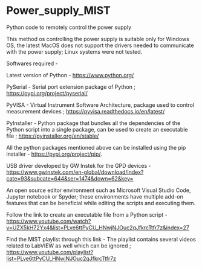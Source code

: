 # Power_supply_MIST
Python code to remotely control the power supply

This method os controlling the power supply is suitable only for Windows OS, the latest MacOS does not support the drivers needed to communicate with the power supply; Linux systems were not tested. 

Softwares required - 

Latest version of Python - https://www.python.org/

PySerial - Serial port extension package of Python ; https://pypi.org/project/pyserial/

PyVISA - Virtual Instrument Software Architecture, package used to control measurement devices ; https://pyvisa.readthedocs.io/en/latest/

PyInstaller - Python package that bundles all the dependencies of the Python script into a single package, can be used to create an executable file ; https://pyinstaller.org/en/stable/

All the python packages mentioned above can be installed using the pip installer - https://pypi.org/project/pip/. 

USB driver developed by GW Instek for the GPD devices - https://www.gwinstek.com/en-global/download/index?cate=93&subcate=644&ser=1474&down=62&key=

An open source editor environment such as Microsoft Visual Studio Code, Jupyter notebook or Spyder; these environments have multiple add-on features that can be beneficial while editing the scripts and executing them. 

Follow the link to create an executable file from a Python script - https://www.youtube.com/watch?v=UZX5kH72Yx4&list=PLve6ttPyCU_HNwjNJOuc2qJfkrcTtfr7z&index=27

Find the MIST playlist through this link - The playlist contains several videos related to LabVIEW as well which can be ignored ; https://www.youtube.com/playlist?list=PLve6ttPyCU_HNwjNJOuc2qJfkrcTtfr7z





